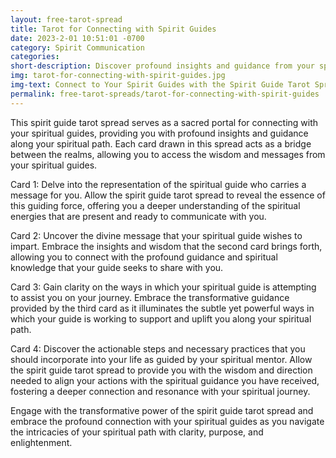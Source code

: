 ```yaml
---
layout: free-tarot-spread
title: Tarot for Connecting with Spirit Guides
date: 2023-2-01 10:51:01 -0700
category: Spirit Communication
categories: 
short-description: Discover profound insights and guidance from your spiritual guides with this spirit guide tarot spread. Uncover the messages from your spiritual guides, understand their assistance, and learn the necessary actions to enhance your spiritual journey and connection.
img: tarot-for-connecting-with-spirit-guides.jpg
img-text: Connect to Your Spirit Guides with the Spirit Guide Tarot Spread
permalink: free-tarot-spreads/tarot-for-connecting-with-spirit-guides
---
```

This spirit guide tarot spread serves as a sacred portal for connecting with your spiritual guides, providing you with profound insights and guidance along your spiritual path. Each card drawn in this spread acts as a bridge between the realms, allowing you to access the wisdom and messages from your spiritual guides.

Card 1: Delve into the representation of the spiritual guide who carries a message for you. Allow the spirit guide tarot spread to reveal the essence of this guiding force, offering you a deeper understanding of the spiritual energies that are present and ready to communicate with you.

Card 2: Uncover the divine message that your spiritual guide wishes to impart. Embrace the insights and wisdom that the second card brings forth, allowing you to connect with the profound guidance and spiritual knowledge that your guide seeks to share with you.

Card 3: Gain clarity on the ways in which your spiritual guide is attempting to assist you on your journey. Embrace the transformative guidance provided by the third card as it illuminates the subtle yet powerful ways in which your guide is working to support and uplift you along your spiritual path.

Card 4: Discover the actionable steps and necessary practices that you should incorporate into your life as guided by your spiritual mentor. Allow the spirit guide tarot spread to provide you with the wisdom and direction needed to align your actions with the spiritual guidance you have received, fostering a deeper connection and resonance with your spiritual journey.

Engage with the transformative power of the spirit guide tarot spread and embrace the profound connection with your spiritual guides as you navigate the intricacies of your spiritual path with clarity, purpose, and enlightenment.